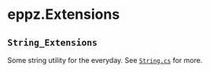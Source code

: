 # eppz.Extensions

## `String_Extensions`

Some string utility for the everyday. See [`String.cs`](String.cs) for more.